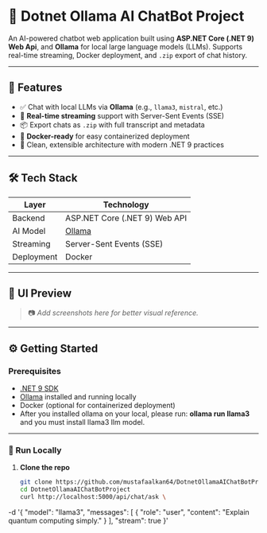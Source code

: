 # 🧠 Dotnet Ollama AI ChatBot Project

An AI-powered chatbot web application built using **ASP.NET Core (.NET 9) Web Api**, and **Ollama** for local large language models (LLMs). Supports real-time streaming, Docker deployment, and `.zip` export of chat history.

---

## 🚀 Features

- ✅ Chat with local LLMs via **Ollama** (e.g., `llama3`, `mistral`, etc.)
- 🔁 **Real-time streaming** support with Server-Sent Events (SSE)
- 📦 Export chats as `.zip` with full transcript and metadata
- 🐳 **Docker-ready** for easy containerized deployment
- 📜 Clean, extensible architecture with modern .NET 9 practices

---

## 🛠️ Tech Stack

| Layer         | Technology                            |
|---------------|----------------------------------------|
| Backend       | ASP.NET Core (.NET 9) Web API          |
| AI Model      | [Ollama](https://ollama.com)           |
| Streaming     | Server-Sent Events (SSE)               |
| Deployment    | Docker                                 |

---

## 📸 UI Preview

> 📷 _Add screenshots here for better visual reference._

---

## ⚙️ Getting Started

### Prerequisites

- [.NET 9 SDK](https://dotnet.microsoft.com/download/dotnet/9.0)
- [Ollama](https://ollama.com) installed and running locally
- Docker (optional for containerized deployment)
- After you installed ollama on your local, please run: **ollama run llama3** and you must install llama3 llm model.

---

### 🔧 Run Locally

1. **Clone the repo**
   ```bash
   git clone https://github.com/mustafaalkan64/DotnetOllamaAIChatBotProject.git
   cd DotnetOllamaAIChatBotProject
   curl http://localhost:5000/api/chat/ask \
  -d '{
    "model": "llama3",
    "messages": [
      {
        "role": "user",
        "content": "Explain quantum computing simply."
      }
    ],
    "stream": true
  }'


